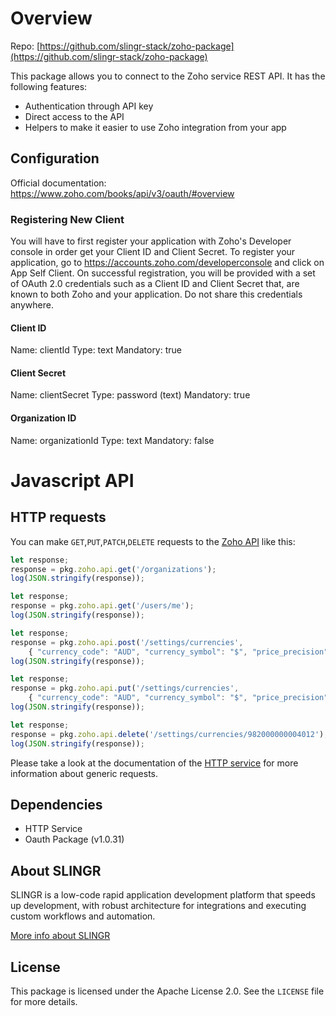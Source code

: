 
# Overview

Repo: [https://github.com/slingr-stack/zoho-package](https://github.com/slingr-stack/zoho-package)

This package allows you to connect to the Zoho service REST API. It has the following features:

- Authentication through API key
- Direct access to the API
- Helpers to make it easier to use Zoho integration from your app

## Configuration

Official documentation: https://www.zoho.com/books/api/v3/oauth/#overview

### Registering New Client

You will have to first register your application with Zoho's Developer console in order get your Client ID and Client Secret.
To register your application, go to https://accounts.zoho.com/developerconsole and click on App Self Client. 
On successful registration, you will be provided with a set of OAuth 2.0 credentials such as a Client ID and Client Secret that,
are known to both Zoho and your application. Do not share this credentials anywhere.

#### Client ID

Name: clientId
Type: text
Mandatory: true

#### Client Secret

Name: clientSecret
Type: password (text)
Mandatory: true

#### Organization ID

Name: organizationId
Type: text
Mandatory: false

# Javascript API

## HTTP requests
You can make `GET`,`PUT`,`PATCH`,`DELETE` requests to the [Zoho API](https://www.zoho.com/books/api/v3/introduction/#organization-id) like this:
```javascript
let response;
response = pkg.zoho.api.get('/organizations');
log(JSON.stringify(response));
```

```javascript
let response;
response = pkg.zoho.api.get('/users/me');
log(JSON.stringify(response));
```

```javascript
let response;
response = pkg.zoho.api.post('/settings/currencies', 
    { "currency_code": "AUD", "currency_symbol": "$", "price_precision": 2, "currency_format": "1,234,567.89" });
log(JSON.stringify(response));
```

```javascript
let response;
response = pkg.zoho.api.put('/settings/currencies',
    { "currency_code": "AUD", "currency_symbol": "$", "price_precision": 2, "currency_format": "1,234,567.89" })
log(JSON.stringify(response));
```

```javascript
let response;
response = pkg.zoho.api.delete('/settings/currencies/982000000004012');
log(JSON.stringify(response));
```

Please take a look at the documentation of the [HTTP service](https://github.com/slingr-stack/http-service)
for more information about generic requests.

## Dependencies
* HTTP Service
* Oauth Package (v1.0.31)

## About SLINGR

SLINGR is a low-code rapid application development platform that speeds up development,
with robust architecture for integrations and executing custom workflows and automation.

[More info about SLINGR](https://slingr.io)

## License

This package is licensed under the Apache License 2.0. See the `LICENSE` file for more details.
